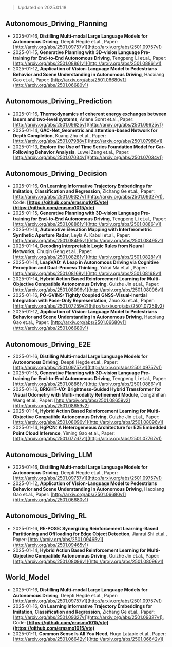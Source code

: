 > Updated on 2025.01.18

## Autonomous_Driving_Planning

- 2025-01-16, **Distilling Multi-modal Large Language Models for Autonomous Driving**, Deepti Hegde et.al., Paper: [http://arxiv.org/abs/2501.09757v1](http://arxiv.org/abs/2501.09757v1)
- 2025-01-15, **Generative Planning with 3D-vision Language Pre-training for End-to-End Autonomous Driving**, Tengpeng Li et.al., Paper: [http://arxiv.org/abs/2501.08861v1](http://arxiv.org/abs/2501.08861v1)
- 2025-01-12, **Application of Vision-Language Model to Pedestrians Behavior and Scene Understanding in Autonomous Driving**, Haoxiang Gao et.al., Paper: [http://arxiv.org/abs/2501.06680v1](http://arxiv.org/abs/2501.06680v1)

## Autonomous_Driving_Prediction

- 2025-01-16, **Thermodynamics of coherent energy exchanges between lasers and two-level systems**, Ariane Soret et.al., Paper: [http://arxiv.org/abs/2501.09625v1](http://arxiv.org/abs/2501.09625v1)
- 2025-01-14, **GAC-Net_Geometric and attention-based Network for Depth Completion**, Kuang Zhu et.al., Paper: [http://arxiv.org/abs/2501.07988v1](http://arxiv.org/abs/2501.07988v1)
- 2025-01-13, **Explore the Use of Time Series Foundation Model for Car-Following Behavior Analysis**, Luwei Zeng et.al., Paper: [http://arxiv.org/abs/2501.07034v1](http://arxiv.org/abs/2501.07034v1)

## Autonomous_Driving_Decision

- 2025-01-16, **On Learning Informative Trajectory Embeddings for Imitation, Classification and Regression**, Zichang Ge et.al., Paper: [http://arxiv.org/abs/2501.09327v1](http://arxiv.org/abs/2501.09327v1), Code: **[https://github.com/erasmo1015/vte](https://github.com/erasmo1015/vte)**
- 2025-01-15, **Generative Planning with 3D-vision Language Pre-training for End-to-End Autonomous Driving**, Tengpeng Li et.al., Paper: [http://arxiv.org/abs/2501.08861v1](http://arxiv.org/abs/2501.08861v1)
- 2025-01-14, **Automotive Elevation Mapping with Interferometric Synthetic Aperture Radar**, Leyla A. Kabuli et.al., Paper: [http://arxiv.org/abs/2501.08495v1](http://arxiv.org/abs/2501.08495v1)
- 2025-01-14, **Decoding Interpretable Logic Rules from Neural Networks**, Chuqin Geng et.al., Paper: [http://arxiv.org/abs/2501.08281v1](http://arxiv.org/abs/2501.08281v1)
- 2025-01-14, **LeapVAD: A Leap in Autonomous Driving via Cognitive Perception and Dual-Process Thinking**, Yukai Ma et.al., Paper: [http://arxiv.org/abs/2501.08168v1](http://arxiv.org/abs/2501.08168v1)
- 2025-01-14, **Hybrid Action Based Reinforcement Learning for Multi-Objective Compatible Autonomous Driving**, Guizhe Jin et.al., Paper: [http://arxiv.org/abs/2501.08096v1](http://arxiv.org/abs/2501.08096v1)
- 2025-01-16, **PO-GVINS: Tightly Coupled GNSS-Visual-Inertial Integration with Pose-Only Representation**, Zhuo Xu et.al., Paper: [http://arxiv.org/abs/2501.07259v2](http://arxiv.org/abs/2501.07259v2)
- 2025-01-12, **Application of Vision-Language Model to Pedestrians Behavior and Scene Understanding in Autonomous Driving**, Haoxiang Gao et.al., Paper: [http://arxiv.org/abs/2501.06680v1](http://arxiv.org/abs/2501.06680v1)

## Autonomous_Driving_E2E

- 2025-01-16, **Distilling Multi-modal Large Language Models for Autonomous Driving**, Deepti Hegde et.al., Paper: [http://arxiv.org/abs/2501.09757v1](http://arxiv.org/abs/2501.09757v1)
- 2025-01-15, **Generative Planning with 3D-vision Language Pre-training for End-to-End Autonomous Driving**, Tengpeng Li et.al., Paper: [http://arxiv.org/abs/2501.08861v1](http://arxiv.org/abs/2501.08861v1)
- 2025-01-16, **BRIGHT-VO: Brightness-Guided Hybrid Transformer for Visual Odometry with Multi-modality Refinement Module**, Dongzhihan Wang et.al., Paper: [http://arxiv.org/abs/2501.08659v2](http://arxiv.org/abs/2501.08659v2)
- 2025-01-14, **Hybrid Action Based Reinforcement Learning for Multi-Objective Compatible Autonomous Driving**, Guizhe Jin et.al., Paper: [http://arxiv.org/abs/2501.08096v1](http://arxiv.org/abs/2501.08096v1)
- 2025-01-14, **HgPCN: A Heterogeneous Architecture for E2E Embedded Point Cloud Inference**, Yiming Gao et.al., Paper: [http://arxiv.org/abs/2501.07767v1](http://arxiv.org/abs/2501.07767v1)

## Autonomous_Driving_LLM

- 2025-01-16, **Distilling Multi-modal Large Language Models for Autonomous Driving**, Deepti Hegde et.al., Paper: [http://arxiv.org/abs/2501.09757v1](http://arxiv.org/abs/2501.09757v1)
- 2025-01-12, **Application of Vision-Language Model to Pedestrians Behavior and Scene Understanding in Autonomous Driving**, Haoxiang Gao et.al., Paper: [http://arxiv.org/abs/2501.06680v1](http://arxiv.org/abs/2501.06680v1)

## Autonomous_Driving_RL

- 2025-01-16, **RE-POSE: Synergizing Reinforcement Learning-Based Partitioning and Offloading for Edge Object Detection**, Jianrui Shi et.al., Paper: [http://arxiv.org/abs/2501.09465v1](http://arxiv.org/abs/2501.09465v1)
- 2025-01-14, **Hybrid Action Based Reinforcement Learning for Multi-Objective Compatible Autonomous Driving**, Guizhe Jin et.al., Paper: [http://arxiv.org/abs/2501.08096v1](http://arxiv.org/abs/2501.08096v1)

## World_Model

- 2025-01-16, **Distilling Multi-modal Large Language Models for Autonomous Driving**, Deepti Hegde et.al., Paper: [http://arxiv.org/abs/2501.09757v1](http://arxiv.org/abs/2501.09757v1)
- 2025-01-16, **On Learning Informative Trajectory Embeddings for Imitation, Classification and Regression**, Zichang Ge et.al., Paper: [http://arxiv.org/abs/2501.09327v1](http://arxiv.org/abs/2501.09327v1), Code: **[https://github.com/erasmo1015/vte](https://github.com/erasmo1015/vte)**
- 2025-01-11, **Common Sense Is All You Need**, Hugo Latapie et.al., Paper: [http://arxiv.org/abs/2501.06642v1](http://arxiv.org/abs/2501.06642v1)

